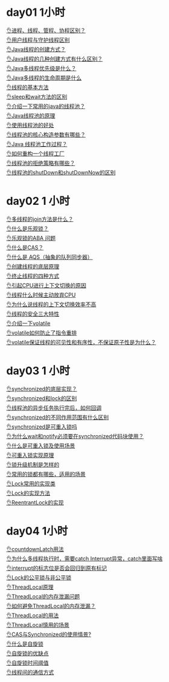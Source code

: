 # day01 1小时
[👌进程、线程、管程、协程区别？](https://www.yuque.com/jingdianjichi/xyxdsi/ctk0urrriy8tw0sb?view=doc_embed)<br />[👌用户线程与守护线程区别](https://www.yuque.com/jingdianjichi/xyxdsi/uv60mznqhgmcel65?view=doc_embed)<br />[👌Java线程的创建方式？](https://www.yuque.com/jingdianjichi/xyxdsi/de7mbl32v6g5k0p9?view=doc_embed)<br />[👌Java线程的几种创建方式有什么区别？](https://www.yuque.com/jingdianjichi/xyxdsi/xtwo5exwp5cs230v?view=doc_embed)<br />[👌Java多线程优先级是什么？](https://www.yuque.com/jingdianjichi/xyxdsi/cdewses3rqs469ip?view=doc_embed)<br />[👌Java多线程的生命周期是什么](https://www.yuque.com/jingdianjichi/xyxdsi/sokhb00wxsdymp59?view=doc_embed)<br />[👌线程的基本方法](https://www.yuque.com/jingdianjichi/xyxdsi/sgsg0o2s0kvh83cd?view=doc_embed)<br />[👌sleep和wait方法的区别](https://www.yuque.com/jingdianjichi/xyxdsi/uvxwdbep33g1bbmu?view=doc_embed)<br />[👌介绍一下常用的java的线程池？](https://www.yuque.com/jingdianjichi/xyxdsi/zcuxm2pogymgs7g6?view=doc_embed)<br />[👌Java线程池的原理](https://www.yuque.com/jingdianjichi/xyxdsi/gguwfntzgoeta78k?view=doc_embed)<br />[👌使用线程池的好处](https://www.yuque.com/jingdianjichi/xyxdsi/bz575xpsoxxah6na?view=doc_embed)<br />[👌线程池的核心构造参数有哪些？](https://www.yuque.com/jingdianjichi/xyxdsi/gbcndddmhdfsm9sy?view=doc_embed)<br />[👌Java 线程池工作过程？](https://www.yuque.com/jingdianjichi/xyxdsi/vt2xmeun12eqnxt4?view=doc_embed)<br />[👌如何重构一个线程工厂](https://www.yuque.com/jingdianjichi/xyxdsi/fk90v5e2dg1tw4ar?view=doc_embed)<br />[👌线程池的拒绝策略有哪些？](https://www.yuque.com/jingdianjichi/xyxdsi/hhe1698hk34m3gv8?view=doc_embed)<br />[👌线程池的shutDown和shutDownNow的区别](https://www.yuque.com/jingdianjichi/xyxdsi/godm0x4u5gcnbsoo?view=doc_embed)

# day02  1 小时
[👌多线程的join方法是什么？](https://www.yuque.com/jingdianjichi/xyxdsi/yceh2yyirmbh9lzs?view=doc_embed)<br />[👌什么是乐观锁？](https://www.yuque.com/jingdianjichi/xyxdsi/aqoetnwecbutp0hh?view=doc_embed)<br />[👌乐观锁的ABA 问题](https://www.yuque.com/jingdianjichi/xyxdsi/sw1tt0prycho4wwk?view=doc_embed)<br />[👌什么是CAS？](https://www.yuque.com/jingdianjichi/xyxdsi/khvw3r4mvpty5iom?view=doc_embed)<br />[👌什么是 AQS（抽象的队列同步器）](https://www.yuque.com/jingdianjichi/xyxdsi/hkpgnynp5gwpf9ys?view=doc_embed)<br />[👌创建线程的底层原理](https://www.yuque.com/jingdianjichi/xyxdsi/cbz3zkobxm647d2g?view=doc_embed)<br />[👌终止线程的四种方式](https://www.yuque.com/jingdianjichi/xyxdsi/rvdxtci9ox01gpgr?view=doc_embed)<br />[👌引起CPU进行上下文切换的原因](https://www.yuque.com/jingdianjichi/xyxdsi/vgh80mvrk92dqcln?view=doc_embed)<br />[👌线程什么时候主动放弃CPU](https://www.yuque.com/jingdianjichi/xyxdsi/ogly4a0qtc4bhmq5?view=doc_embed)<br />[👌为什么说线程的上下文切换效率不高](https://www.yuque.com/jingdianjichi/xyxdsi/vv4k4uvtgo7tbce2?view=doc_embed)<br />[👌线程的安全三大特性](https://www.yuque.com/jingdianjichi/xyxdsi/whb8v5ngwgybygzt?view=doc_embed)<br />[👌介绍一下volatile](https://www.yuque.com/jingdianjichi/xyxdsi/balv3u2ogp5h2yld?view=doc_embed)<br />[👌volatile如何防止了指令重排](https://www.yuque.com/jingdianjichi/xyxdsi/fbu92tf6up3ik2bm?view=doc_embed)<br />[👌volatile保证线程的可见性和有序性，不保证原子性是为什么？](https://www.yuque.com/jingdianjichi/xyxdsi/fyyo5nmvuebxl47m?view=doc_embed)
# day03 1 小时
[👌synchronized的底层实现？](https://www.yuque.com/jingdianjichi/xyxdsi/ix40pr6btxnuf20u?view=doc_embed)<br />[👌synchronized和lock的区别](https://www.yuque.com/jingdianjichi/xyxdsi/gk899qgrvumtgffc?view=doc_embed)<br />[👌线程池的异步任务执行完后，如何回调](https://www.yuque.com/jingdianjichi/xyxdsi/speifqun03eokxgt?view=doc_embed)<br />[👌synchronized的不同作用范围有什么区别](https://www.yuque.com/jingdianjichi/xyxdsi/ygmxxeiv6r4dylcu?view=doc_embed)<br />[👌synchronized是可重入锁吗](https://www.yuque.com/jingdianjichi/xyxdsi/ttfdvadgfornn6z4?view=doc_embed)<br />[👌为什么wait和notify必须要在synchronized代码块使用？](https://www.yuque.com/jingdianjichi/xyxdsi/po2pmv0owiompl3g?view=doc_embed)<br />[👌什么是可重入锁及使用场景](https://www.yuque.com/jingdianjichi/xyxdsi/lrnfyfc8zfcb2nx4?view=doc_embed)<br />[👌可重入锁实现原理](https://www.yuque.com/jingdianjichi/xyxdsi/nc7f3pg4gg7il5p9?view=doc_embed)<br />[👌锁升级机制是怎样的](https://www.yuque.com/jingdianjichi/xyxdsi/xpxpcgk9wn49ci6a?view=doc_embed)<br />[👌常用的锁都有哪些，适用的场景](https://www.yuque.com/jingdianjichi/xyxdsi/zgeik3607h5nmvyl?view=doc_embed)<br />[👌Lock常用的实现类](https://www.yuque.com/jingdianjichi/xyxdsi/za1p087uvfp69tsm?view=doc_embed)<br />[👌Lock的实现方法](https://www.yuque.com/jingdianjichi/xyxdsi/ho8wgyxc1bps5smo?view=doc_embed)<br />[👌ReentrantLock的实现](https://www.yuque.com/jingdianjichi/xyxdsi/kk59x643km06y7rt?view=doc_embed)

# day04 1小时
[👌countdownLatch用法](https://www.yuque.com/jingdianjichi/xyxdsi/tp48ohw5m75d3gai?view=doc_embed)<br />[👌为什么多线程执行时，需要catch Interrupt异常，catch里面写啥](https://www.yuque.com/jingdianjichi/xyxdsi/wxf4ocxgcup13wgb?view=doc_embed)<br />[👌interrupt的标志位是否会回归到原有标记](https://www.yuque.com/jingdianjichi/xyxdsi/xdtg2zaqggr6f5g6?view=doc_embed)<br />[👌Lock的公平锁与非公平锁](https://www.yuque.com/jingdianjichi/xyxdsi/ctugk72g247h7hc0?view=doc_embed)<br />[👌ThreadLocal原理](https://www.yuque.com/jingdianjichi/xyxdsi/vmig344fhaluugtt?view=doc_embed)<br />[👌ThreadLocal的内存泄漏问题](https://www.yuque.com/jingdianjichi/xyxdsi/lbw9tlrpgewb1532?view=doc_embed)<br />[👌如何避免ThreadLocal的内存泄漏？](https://www.yuque.com/jingdianjichi/xyxdsi/nrdgm5ru93c5l4xp?view=doc_embed)<br />[👌ThreadLocal的用法](https://www.yuque.com/jingdianjichi/xyxdsi/zf44gkgxw0oly5qc?view=doc_embed)<br />[👌ThreadLocal慎用的场景](https://www.yuque.com/jingdianjichi/xyxdsi/gzb28tc5g3ribumv?view=doc_embed)<br />[👌CAS与Synchronized的使用情景?](https://www.yuque.com/jingdianjichi/xyxdsi/ehiutd9peq73al3g?view=doc_embed)<br />[👌什么是自旋锁](https://www.yuque.com/jingdianjichi/xyxdsi/nbv3bd60fdlrtiga?view=doc_embed)<br />[👌自旋锁的优缺点](https://www.yuque.com/jingdianjichi/xyxdsi/lsu75ytmkm53ggrv?view=doc_embed)<br />[👌自旋锁时间阈值](https://www.yuque.com/jingdianjichi/xyxdsi/czqnh6y5k3zf9hew?view=doc_embed)<br />[👌线程间的通信方式](https://www.yuque.com/jingdianjichi/xyxdsi/crn4ws8wdmdb3ghq?view=doc_embed)
